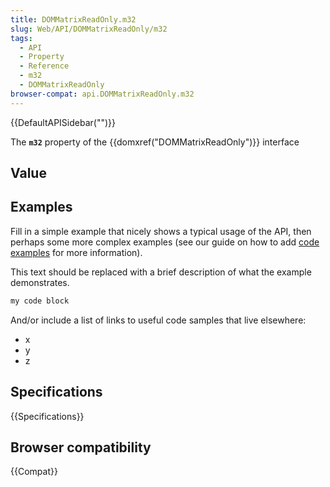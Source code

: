 ```yaml
---
title: DOMMatrixReadOnly.m32
slug: Web/API/DOMMatrixReadOnly/m32
tags:
  - API
  - Property
  - Reference
  - m32
  - DOMMatrixReadOnly
browser-compat: api.DOMMatrixReadOnly.m32
---
```

{{DefaultAPISidebar("")}}

The **`m32`** property of the {{domxref("DOMMatrixReadOnly")}} interface 

## Value



## Examples

Fill in a simple example that nicely shows a typical usage of the API, then perhaps some more complex examples (see our guide on how to add [code examples](/en-US/docs/MDN/Contribute/Structures/Code_examples) for more information).

This text should be replaced with a brief description of what the example demonstrates.

```js
my code block
```

And/or include a list of links to useful code samples that live elsewhere:

*   x
*   y
*   z

## Specifications

{{Specifications}}

## Browser compatibility

{{Compat}}


